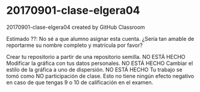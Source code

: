 # 20170901-clase-elgera04
20170901-clase-elgera04 created by GitHub Classroom

Estimado ??: 
No sé a que alumno asignar esta cuenta. ¿Sería tan amable de reportarme su nombre completo y matrícula por favor?

Crear tu repositorio a partir de una repositorio semilla. NO ESTÁ HECHO
Modificar la gráfica con tus datos personales. NO ESTÁ HECHO
Cambiar el estilo de la gráfica a uno de dispersión. NO ESTÁ HECHO Tu trabajo se tomó como NO participación de clase. Esto no tiene ningún efecto negativo en caso de que tengas 9 o 10 de calificación en el examen.
